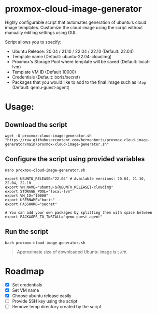 # proxmox-cloud-image-generator
Highly configurable script that automates generation of ubuntu's cloud image templates. 
Customize the cloud image using the script without manually editing settings using GUI. 

Script allows you to specify:
- Ubuntu Release: 20.04 / 21.10 / 22.04 / 22.10 (Default: 22.04)
- Template name (Default: ubuntu-22.04-cloudimg)
- Proxmox's Storage Pool where template will be saved (Default: local-lvm)
- Template VM ID (Default 10000)
- Credentials (Default: boris/secret)
- Packages that you would like to add to the final image such as `htop` (Default: qemu-guest-agent)

# Usage:

## Download the script
```shell
wget -O proxmox-cloud-image-generator.sh "https://raw.githubusercontent.com/bermanboris/proxmox-cloud-image-generator/main/proxmox-cloud-image-generator.sh"
```

## Configure the script using provided variables
```shell
nano proxmox-cloud-image-generator.sh
```

```shell
export UBUNTU_RELEASE="22.04" # Available versions: 20.04, 21.10, 22.04, 22.10
export VM_NAME="ubuntu-${UBUNTU_RELEASE}-cloudimg"
export STORAGE_POOL="local-lvm"
export VM_ID="10000"
export USERNAME="boris"
export PASSWORD="secret"

# You can add your own packages by splitting them with space between
export PACKAGES_TO_INSTALL="qemu-guest-agent"
```

## Run the script
```shell
bash proxmox-cloud-image-generator.sh
```

> Approximate size of downloaded Ubuntu image is `597M`. 


# Roadmap

- [x] Set credentials
- [x] Set VM name 
- [x] Choose ubuntu release easily
- [ ] Provide SSH key using the script  
- [ ] Remove temp directory created by the script
